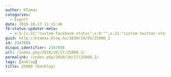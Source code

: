 ```yaml
---
author: KTamas
categories:
  - Export
date: 2010-10-17 11:15:46
fb-status-updater-meta:
  - a:5:{s:22:"custom-facebook-status";s:0:"";s:21:"custom-twitter-status";s:0:"";s:7:"fb-push";s:1:"1";s:7:"tw-push";s:1:"1";s:4:"push";s:1:"1";}
guid: http://ktamas.blog.hu/2010/10/05/25000_2
id: 2347058
disqus_identifier: 2347058
url: /index.php/2010/10/17/25000_2/
permalink: /index.php/2010/10/17/25000_2/
tags: [énblog]
title: 25000 (backlog)
---
```


<img class="imgnotext" src="http://ktamas.blog.hu/media/image/Screen%20shot%202010-10-05%20at%204_01_35%20PM.PNG" alt="" />
